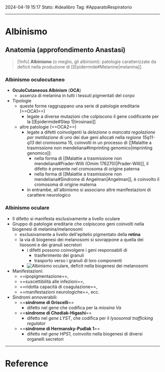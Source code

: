 2024-04-19 15:17
Stato: #idealibro 
Tag: #ApparatoRespiratorio 

---
# Albinismo
## Anatomia (approfondimento Anastasi)
>[!info]
> **Albinismo** (o meglio, gli albinismi): patologie caratterizzate da deficit nella produzione di [[Epidermide#Melanine|melanina]].
### Albinismo oculocutaneo
- **OculoCutaneous Albinism** (**OCA**)
	- assenza di melanina in tutti i tessuti pigmentati del corpo
- Tipologie
	- queste forme raggruppano una serie di patologie ereditarie (==OCA1==)
		- legate a diverse mutazioni che colpiscono il gene codificante per la [[Epidermide#Step 1|tirosinasi]]
	- altre patologie (==OCA2==)
		- legate a difetti coinvolgenti la *delezione* o *mancata regolazione per metilazione* di uno dei due geni allocati nella *regione 15q11-q13* del cromosoma 15, coinvolti in un processo di [[Malattie a trasmissione non mendeliana#Imprinting genomico|imprinting genomico]]:
			- nella forma di [[Malattie a trasmissione non mendeliana#Prader-Willi (Omim 176270)|Prader-Willi]], il difetto è presente nel cromosoma di origine paterna
			- nella forma di [[Malattie a trasmissione non mendeliana#Sindrome di Angelman|Angelman]], è coinvolto il cromosoma di origine materna
		- in entrambe, all'albinismo si associano altre manifestazioni di carattere neurologico
### Albinismo oculare
- Il difetto si manifesta esclusivamente a livello oculare
- Gruppo di patologie ereditarie che colpiscono geni coinvolti nella biogenesi di melanina/melanosomi
	- esclusivamente a livello dell'epitelio pigmentato della **retina**
	- la via di biogenesi dei melanosomi si sovrappone a quella dei lisosomi e dei granuli secretori
		- i difetti possono coinvolgere i geni responsabili di
			- trasferimento dei granuli
			- trasporto verso i granuli di loro componenti
		- ![Albinismo oculare, deficit nella biogenesi dei melanosomi](https://i.imgur.com/hXHmVLg.jpg)
- Manifestazioni:
	- ==ipopigmentazione==,
	- ==suscettibilità alle infezioni==,
	- ==ridotta capacità di coagulazione==,
	- ==manifestazioni neurologiche==, ecc.
- Sindromi annoverabili:
	- ==**sindrome di Griscelli**==
		- difetto nel gene che codifica per la *miosina Va*
	- ==**sindrome di Chediak-Higashi**==
		- difetto nel *gene LYST*, che codifica per il *lysosomal trafficking regulator*
	- ==**sindrome di Hermansky-Pudlak 1**==
		- difetto nel *gene HPS1*, coinvolto nella biogenesi di diversi organelli secretori








---
# Reference